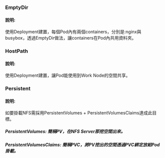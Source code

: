 ### EmptyDir
#### 說明:
使用Deployment建置，每個Pod內有兩個containers，分別是:nginx與busybox，透過EmptyDir做法，讓containers在Pod內共用資料夾。
### HostPath
#### 說明:
使用Deployment建置，讓Pod能使用到Work Node的空間共享。
### Persistent
#### 說明:
如要掛載NFS需採用PersistentVolumes + PersistentVolumesClaims達成此目標。
##### PersistentVolumes: 簡稱PV，在NFS Server那挖空間出來。
##### PersistentVolumesClaims: 簡稱PVC，將PV挖出的空間透過PVC綁定放給Pod掛載。
